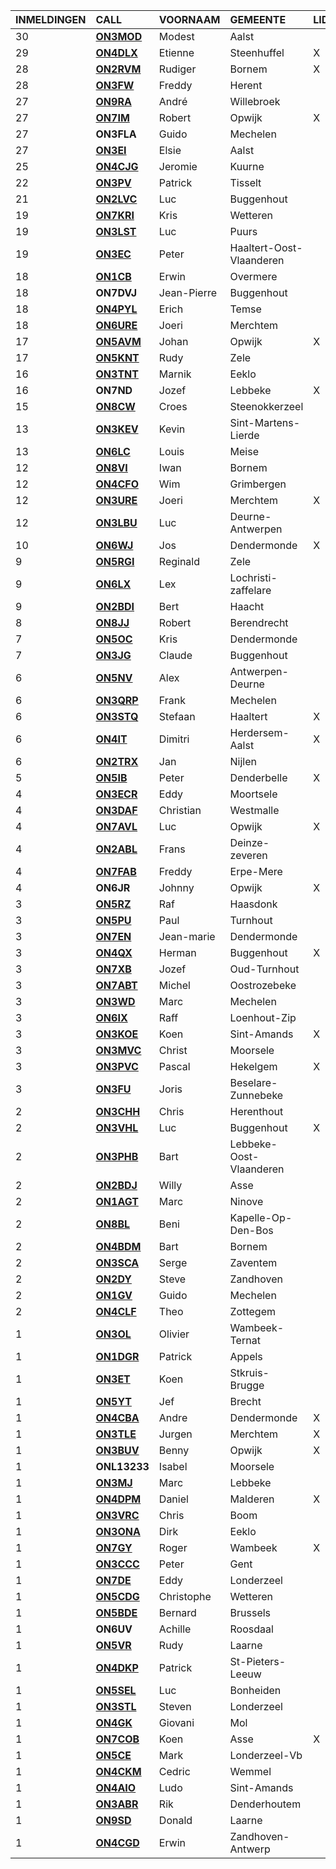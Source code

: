 |INMELDINGEN|CALL|VOORNAAM|GEMEENTE|LID|
|:---|:---|:---|:---|:---|
|30|**<a href="https://www.qrz.com/db/on3mod">ON3MOD</a>** | Modest | Aalst |  |
|29|**<a href="https://www.qrz.com/db/on4dlx">ON4DLX</a>** | Etienne | Steenhuffel | X |
|28|**<a href="https://www.qrz.com/db/on2rvm">ON2RVM</a>** | Rudiger | Bornem | X |
|28|**<a href="https://www.qrz.com/db/on3fw">ON3FW</a>** | Freddy | Herent |  |
|27|**<a href="https://www.qrz.com/db/on9ra">ON9RA</a>** | André | Willebroek |  |
|27|**<a href="https://www.qrz.com/db/on7im">ON7IM</a>** | Robert | Opwijk | X |
| 27 |**ON3FLA**|Guido|Mechelen||
|27|**<a href="https://www.qrz.com/db/on3ei">ON3EI</a>** | Elsie | Aalst |  |
|25|**<a href="https://www.qrz.com/db/on4cjg">ON4CJG</a>** | Jeromie | Kuurne |  |
|22|**<a href="https://www.qrz.com/db/on3pv">ON3PV</a>** | Patrick | Tisselt |  |
|21|**<a href="https://www.qrz.com/db/on2lvc">ON2LVC</a>** | Luc | Buggenhout |  |
|19|**<a href="https://www.qrz.com/db/on7kri">ON7KRI</a>** | Kris | Wetteren |  |
|19|**<a href="https://www.qrz.com/db/on3lst">ON3LST</a>** | Luc | Puurs |  |
|19|**<a href="https://www.qrz.com/db/on3ec">ON3EC</a>** | Peter | Haaltert-Oost-Vlaanderen |  |
|18|**<a href="https://www.qrz.com/db/on1cb">ON1CB</a>** | Erwin | Overmere |  |
| 18 |**ON7DVJ**|Jean-Pierre|Buggenhout||
|18|**<a href="https://www.qrz.com/db/on4pyl">ON4PYL</a>** | Erich | Temse |  |
|18|**<a href="https://www.qrz.com/db/on6ure">ON6URE</a>** | Joeri | Merchtem |  |
|17|**<a href="https://www.qrz.com/db/on5avm">ON5AVM</a>** | Johan | Opwijk | X |
|17|**<a href="https://www.qrz.com/db/on5knt">ON5KNT</a>** | Rudy | Zele |  |
|16|**<a href="https://www.qrz.com/db/on3tnt">ON3TNT</a>** | Marnik | Eeklo |  |
| 16 |**ON7ND**|Jozef|Lebbeke|X|
|15|**<a href="https://www.qrz.com/db/on8cw">ON8CW</a>** | Croes | Steenokkerzeel |  |
|13|**<a href="https://www.qrz.com/db/on3kev">ON3KEV</a>** | Kevin | Sint-Martens-Lierde |  |
|13|**<a href="https://www.qrz.com/db/on6lc">ON6LC</a>** | Louis | Meise |  |
|12|**<a href="https://www.qrz.com/db/on8vi">ON8VI</a>** | Iwan | Bornem |  |
|12|**<a href="https://www.qrz.com/db/on4cfo">ON4CFO</a>** | Wim | Grimbergen |  |
|12|**<a href="https://www.qrz.com/db/on3ure">ON3URE</a>** | Joeri | Merchtem | X |
|12|**<a href="https://www.qrz.com/db/on3lbu">ON3LBU</a>** | Luc | Deurne-Antwerpen |  |
|10|**<a href="https://www.qrz.com/db/on6wj">ON6WJ</a>** | Jos | Dendermonde | X |
|9|**<a href="https://www.qrz.com/db/on5rgi">ON5RGI</a>** | Reginald | Zele |  |
|9|**<a href="https://www.qrz.com/db/on6lx">ON6LX</a>** | Lex | Lochristi-zaffelare |  |
|9|**<a href="https://www.qrz.com/db/on2bdi">ON2BDI</a>** | Bert | Haacht |  |
|8|**<a href="https://www.qrz.com/db/on8jj">ON8JJ</a>** | Robert | Berendrecht |  |
|7|**<a href="https://www.qrz.com/db/on5oc">ON5OC</a>** | Kris | Dendermonde |  |
|7|**<a href="https://www.qrz.com/db/on3jg">ON3JG</a>** | Claude | Buggenhout |  |
|6|**<a href="https://www.qrz.com/db/on5nv">ON5NV</a>** | Alex | Antwerpen-Deurne |  |
|6|**<a href="https://www.qrz.com/db/on3qrp">ON3QRP</a>** | Frank | Mechelen |  |
|6|**<a href="https://www.qrz.com/db/on3stq">ON3STQ</a>** | Stefaan | Haaltert | X |
|6|**<a href="https://www.qrz.com/db/on4it">ON4IT</a>** | Dimitri | Herdersem-Aalst | X |
|6|**<a href="https://www.qrz.com/db/on2trx">ON2TRX</a>** | Jan | Nijlen |  |
|5|**<a href="https://www.qrz.com/db/on5ib">ON5IB</a>** | Peter | Denderbelle | X |
|4|**<a href="https://www.qrz.com/db/on3ecr">ON3ECR</a>** | Eddy | Moortsele |  |
|4|**<a href="https://www.qrz.com/db/on3daf">ON3DAF</a>** | Christian | Westmalle |  |
|4|**<a href="https://www.qrz.com/db/on7avl">ON7AVL</a>** | Luc | Opwijk | X |
|4|**<a href="https://www.qrz.com/db/on2abl">ON2ABL</a>** | Frans | Deinze-zeveren |  |
|4|**<a href="https://www.qrz.com/db/on7fab">ON7FAB</a>** | Freddy | Erpe-Mere |  |
| 4 |**ON6JR**|Johnny|Opwijk|X|
|3|**<a href="https://www.qrz.com/db/on5rz">ON5RZ</a>** | Raf | Haasdonk |  |
|3|**<a href="https://www.qrz.com/db/on5pu">ON5PU</a>** | Paul | Turnhout |  |
|3|**<a href="https://www.qrz.com/db/on7en">ON7EN</a>** | Jean-marie | Dendermonde |  |
|3|**<a href="https://www.qrz.com/db/on4qx">ON4QX</a>** | Herman | Buggenhout | X |
|3|**<a href="https://www.qrz.com/db/on7xb">ON7XB</a>** | Jozef | Oud-Turnhout |  |
|3|**<a href="https://www.qrz.com/db/on7abt">ON7ABT</a>** | Michel | Oostrozebeke |  |
|3|**<a href="https://www.qrz.com/db/on3wd">ON3WD</a>** | Marc | Mechelen |  |
|3|**<a href="https://www.qrz.com/db/on6ix">ON6IX</a>** | Raff | Loenhout-Zip |  |
|3|**<a href="https://www.qrz.com/db/on3koe">ON3KOE</a>** | Koen | Sint-Amands | X |
|3|**<a href="https://www.qrz.com/db/on3mvc">ON3MVC</a>** | Christ | Moorsele |  |
|3|**<a href="https://www.qrz.com/db/on3pvc">ON3PVC</a>** | Pascal | Hekelgem | X |
|3|**<a href="https://www.qrz.com/db/on3fu">ON3FU</a>** | Joris | Beselare-Zunnebeke |  |
|2|**<a href="https://www.qrz.com/db/on3chh">ON3CHH</a>** | Chris | Herenthout |  |
|2|**<a href="https://www.qrz.com/db/on3vhl">ON3VHL</a>** | Luc | Buggenhout | X |
|2|**<a href="https://www.qrz.com/db/on3phb">ON3PHB</a>** | Bart | Lebbeke-Oost-Vlaanderen |  |
|2|**<a href="https://www.qrz.com/db/on2bdj">ON2BDJ</a>** | Willy | Asse |  |
|2|**<a href="https://www.qrz.com/db/on1agt">ON1AGT</a>** | Marc | Ninove |  |
|2|**<a href="https://www.qrz.com/db/on8bl">ON8BL</a>** | Beni | Kapelle-Op-Den-Bos |  |
|2|**<a href="https://www.qrz.com/db/on4bdm">ON4BDM</a>** | Bart | Bornem |  |
|2|**<a href="https://www.qrz.com/db/on3sca">ON3SCA</a>** | Serge | Zaventem |  |
|2|**<a href="https://www.qrz.com/db/on2dy">ON2DY</a>** | Steve | Zandhoven |  |
|2|**<a href="https://www.qrz.com/db/on1gv">ON1GV</a>** | Guido | Mechelen |  |
|2|**<a href="https://www.qrz.com/db/on4clf">ON4CLF</a>** | Theo | Zottegem |  |
|1|**<a href="https://www.qrz.com/db/on3ol">ON3OL</a>** | Olivier | Wambeek-Ternat |  |
|1|**<a href="https://www.qrz.com/db/on1dgr">ON1DGR</a>** | Patrick | Appels |  |
|1|**<a href="https://www.qrz.com/db/on3et">ON3ET</a>** | Koen | Stkruis-Brugge |  |
|1|**<a href="https://www.qrz.com/db/on5yt">ON5YT</a>** | Jef | Brecht |  |
|1|**<a href="https://www.qrz.com/db/on4cba">ON4CBA</a>** | Andre | Dendermonde | X |
|1|**<a href="https://www.qrz.com/db/on3tle">ON3TLE</a>** | Jurgen | Merchtem | X |
|1|**<a href="https://www.qrz.com/db/on3buv">ON3BUV</a>** | Benny | Opwijk | X |
| 1 |**ONL13233**|Isabel|Moorsele||
|1|**<a href="https://www.qrz.com/db/on3mj">ON3MJ</a>** | Marc | Lebbeke |  |
|1|**<a href="https://www.qrz.com/db/on4dpm">ON4DPM</a>** | Daniel | Malderen | X |
|1|**<a href="https://www.qrz.com/db/on3vrc">ON3VRC</a>** | Chris | Boom |  |
|1|**<a href="https://www.qrz.com/db/on3ona">ON3ONA</a>** | Dirk | Eeklo |  |
|1|**<a href="https://www.qrz.com/db/on7gy">ON7GY</a>** | Roger | Wambeek | X |
|1|**<a href="https://www.qrz.com/db/on3ccc">ON3CCC</a>** | Peter | Gent |  |
|1|**<a href="https://www.qrz.com/db/on7de">ON7DE</a>** | Eddy | Londerzeel |  |
|1|**<a href="https://www.qrz.com/db/on5cdg">ON5CDG</a>** | Christophe | Wetteren |  |
|1|**<a href="https://www.qrz.com/db/on5bde">ON5BDE</a>** | Bernard | Brussels |  |
| 1 |**ON6UV**|Achille|Roosdaal||
|1|**<a href="https://www.qrz.com/db/on5vr">ON5VR</a>** | Rudy | Laarne |  |
|1|**<a href="https://www.qrz.com/db/on4dkp">ON4DKP</a>** | Patrick | St-Pieters-Leeuw |  |
|1|**<a href="https://www.qrz.com/db/on5sel">ON5SEL</a>** | Luc | Bonheiden |  |
|1|**<a href="https://www.qrz.com/db/on3stl">ON3STL</a>** | Steven | Londerzeel |  |
|1|**<a href="https://www.qrz.com/db/on4gk">ON4GK</a>** | Giovani | Mol |  |
|1|**<a href="https://www.qrz.com/db/on7cob">ON7COB</a>** | Koen | Asse | X |
|1|**<a href="https://www.qrz.com/db/on5ce">ON5CE</a>** | Mark | Londerzeel-Vb |  |
|1|**<a href="https://www.qrz.com/db/on4ckm">ON4CKM</a>** | Cedric | Wemmel |  |
|1|**<a href="https://www.qrz.com/db/on4aio">ON4AIO</a>** | Ludo | Sint-Amands |  |
|1|**<a href="https://www.qrz.com/db/on3abr">ON3ABR</a>** | Rik | Denderhoutem |  |
|1|**<a href="https://www.qrz.com/db/on9sd">ON9SD</a>** | Donald | Laarne |  |
|1|**<a href="https://www.qrz.com/db/on4cgd">ON4CGD</a>** | Erwin | Zandhoven-Antwerp |  |
